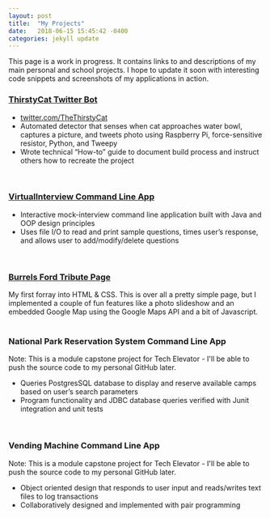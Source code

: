 ```yaml
---
layout: post
title:  "My Projects"
date:   2018-06-15 15:45:42 -0400
categories: jekyll update
---
```


This page is a work in progress. It contains links to and descriptions of my main personal and school projects. I hope to update it soon with interesting code snippets and screenshots of my applications in action.

### [ThirstyCat Twitter Bot][thirsty-cat-github]
* [twitter.com/TheThirstyCat][tc-twitter]
* Automated detector that senses when cat approaches water bowl, captures a picture, and tweets photo using Raspberry Pi, force-sensitive resistor, Python, and Tweepy
* Wrote technical “How-to” guide to document build process and instruct others how to recreate the project 
<br /> 

### [VirtualInterview Command Line App][virtual-interview-github]
* Interactive mock-interview command line application built with Java and OOP design principles
* Uses file I/O to read and print sample questions, times user’s response, and allows user to 	add/modify/delete questions  
<br />

### [Burrels Ford Tribute Page][burrells-ford]
My first forray into HTML & CSS. This is over all a pretty simple page, but I implemented a couple of fun features like a photo slideshow and an embedded Google Map using the Google Maps API and a bit of Javascript.  
<br />

### National Park Reservation System Command Line App
Note: This is a module capstone project for Tech Elevator - I'll be able to push the source code to my personal GitHub later.
* Queries PostgresSQL database to display and reserve available camps based on user’s search parameters
* Program functionality and JDBC database queries verified with Junit integration and unit tests  
<br />

### Vending Machine Command Line App
Note: This is a module capstone project for Tech Elevator - I'll be able to push the source code to my personal GitHub later.
* Object oriented design that responds to user input and reads/writes text files to log transactions
* Collaboratively designed and implemented with pair programming

[tc-twitter]:twitter.com/TheThirstyCat
[thirsty-cat-github]:https://github.com/timothy-johnston/ThirstyCat
[virtual-interview-github]:https://github.com/timothy-johnston/VirtualInterview
[burrells-ford]:https://codepen.io/tedwardj11/full/ELNoYK/
